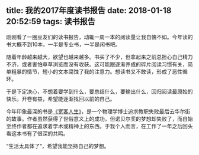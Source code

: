 title: 我的2017年度读书报告
date: 2018-01-18 20:52:59
tags: 读书报告
---

刚刚看了一圈豆友们的读书报告，动辄一周一本的阅读量让我自愧不如。今年读的书大概不到10本，一半是专业书，一半是闲书吧。

随着年龄越来越大，欲望也越来越多。书买了不少，但拿起来之前总担心自己精力不济，或者害怕草草浏览而没有收获。这可能跟逐渐养成的碎片阅读习惯有关，简单粗暴的情节，短小的文本腐蚀了我的注意力。想读书又不敢读，形成了恶性循环。

于是下定决心，不想着要学到什么，要总结什么，要输出什么，回归阅读最原始的快乐。开卷有益，希望能逐渐找回以前的自己。

今年印象最深的书是[《宽客人生》](https://book.douban.com/subject/2139493/)，是一个物理学博士追求教职失败最后去华尔街的故事。作者虽然获得了世俗意义上的成功，但诺贝尔奖的梦想却失败了，而自始至终作者都在追求着学术或精神上的东西。于我个人而言，在工作了一年之后回头看这本书有了很深的共鸣。

“生活太具体了“，希望我能坚持自己的梦想。
